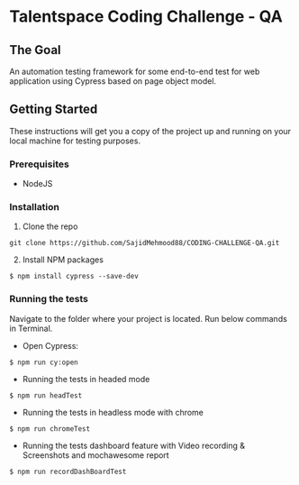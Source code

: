 # Talentspace Coding Challenge - QA

## The Goal
An automation testing framework for some end-to-end test for web application using Cypress based on page object model.


## Getting Started
These instructions will get you a copy of the project up and running on your local machine for testing purposes.
### Prerequisites
- NodeJS

### Installation
1. Clone the repo
```
git clone https://github.com/SajidMehmood88/CODING-CHALLENGE-QA.git
```
2. Install NPM packages
```
$ npm install cypress --save-dev
```
### Running the tests
Navigate to the folder where your project is located. Run below commands in Terminal.

- Open Cypress:
```
$ npm run cy:open
```
- Running the tests in headed mode
```
$ npm run headTest
```
- Running the tests in headless mode with chrome
```
$ npm run chromeTest
```
- Running the tests dashboard feature with Video recording & Screenshots and mochawesome report
```
$ npm run recordDashBoardTest
```
